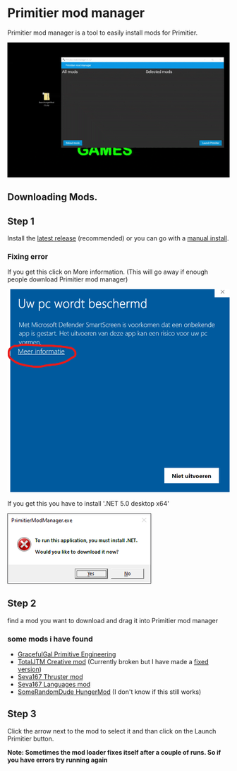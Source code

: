 # Primitier mod manager
Primitier mod manager is a tool to easily install mods for Primitier.

![Demo gif](PrimitierModManagerDemo.gif)

## Downloading Mods.

## Step 1
Install the [latest release](https://github.com/Xgames123/PrimitierModManager/releases) (recommended) or you can go with a [manual install](./MANUAL_INSTALL_INSTRUCTIONS.md).


### Fixing error
If you get this click on More information. (This will go away if enough people download Primitier mod manager)

![Your PC ^is protected error](YourPCIsProtected.png)

If you get this you have to install '.NET 5.0 desktop x64'

![.NET error](DotnetError.png)


## Step 2
find a mod you want to download and drag it into Primitier mod manager
### some mods i have found
- [GracefulGal Primitive Engineering](https://cdn.discordapp.com/attachments/976952052477485166/1000870146543464458/Primitive_Engineering_v0.1.2.pmfm)
- [TotalJTM Creative mod](https://github.com/TotalJTM/PrimitierCreativeMode) (Currently broken but I have made a [fixed version](https://github.com/Xgames123/PrimitierCreativeMod))
- [Seva167 Thruster mod](https://github.com/Seva167/PrimitierMods/releases/tag/Release-17-05-2022)
- [Seva167 Languages mod](https://github.com/Seva167/Primiter-LanguagesMod)
- [SomeRandomDude HungerMod](https://github.com/SomeRandomDude-git/PrimiterMods/tree/main/BasicHungerMod) (I don't know if this still works)

## Step 3
Click the arrow next to the mod to select it and
than click on the Launch Primitier button.

**Note: Sometimes the mod loader fixes itself after a couple of runs. So if you have errors try running again**
